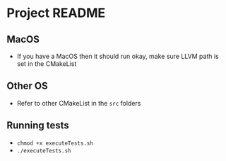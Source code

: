 # Project README

## MacOS
- If you have a MacOS then it should run okay, make sure LLVM path is set in the CMakeList

## Other OS
- Refer to other CMakeList in the `src` folders

## Running tests
- `chmod +x executeTests.sh`
- `./executeTests.sh`

